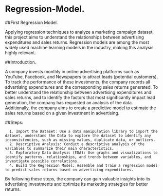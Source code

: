 # Regression-Model.

##First Regression Model.

Applying regression techniques to analyze a marketing campaign dataset, this project aims to understand the relationships between advertising expenditures and sales returns. Regression models are among the most widely used machine learning models in the industry, making this analysis highly relevant.

##Introduction.

A company invests monthly in online advertising platforms such as YouTube, Facebook, and Newspapers to attract leads (potential customers). To track the performance of these investments, the company records all advertising expenditures and the corresponding sales returns generated. To better understand the relationship between advertising expenditures and sales returns, and to identify the factors that most significantly impact lead generation, the company has requested an analysis of the data. Additionally, the company aims to create a predictive model to estimate the sales returns based on a given investment in advertising.

##Steps:

      1. Import the Dataset: Use a data manipulation library to import the dataset, understand the Data to explore the dataset to identify any inconsistencies, such as missing values, duplicate data, or outliers.
      2. Descriptive Analysis: Conduct a descriptive analysis of the variables to summarize their main characteristics.
      3. Exploratory Data Analysis (EDA): Use graphs and visualizations to identify patterns, relationships, and trends between variables, and investigate possible correlations.
      4. Build the Regression Model: Assemble and train a regression model to predict sales returns based on advertising expenditures.

By following these steps, the company can gain valuable insights into its advertising investments and optimize its marketing strategies for better returns.
